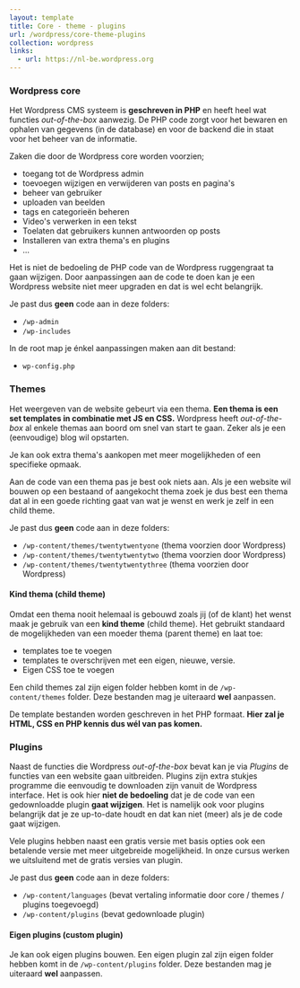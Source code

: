 ```yaml
---
layout: template
title: Core - theme - plugins
url: /wordpress/core-theme-plugins
collection: wordpress
links:
  - url: https://nl-be.wordpress.org
---
```

### Wordpress core

Het Wordpress CMS systeem is <strong>geschreven in PHP</strong> en heeft heel wat functies <em>out-of-the-box</em> aanwezig. De PHP code zorgt voor het bewaren en ophalen van gegevens (in de database) en voor de backend die in staat voor het beheer van de informatie. 

Zaken die door de Wordpress core worden voorzien;
* toegang tot de Wordpress admin
* toevoegen wijzigen en verwijderen van posts en pagina's
* beheer van gebruiker
* uploaden van beelden
* tags en categorieën beheren
* Video's verwerken in een tekst
* Toelaten dat gebruikers kunnen antwoorden op posts
* Installeren van extra thema's en plugins
* ...

Het is niet de bedoeling de PHP code van de Wordpress ruggengraat ta gaan wijzigen. Door aanpassingen aan de code te doen kan je een Wordpress website niet meer upgraden en dat is wel echt belangrijk.

Je past dus <strong>geen</strong> code aan in deze folders:
* <code>/wp-admin</code>
* <code>/wp-includes</code>

In de root map je énkel aanpassingen maken aan dit bestand:
* <code>wp-config.php</code>

### Themes
Het weergeven van de website gebeurt via een thema. <strong>Een thema is een set templates in combinatie met JS en CSS.</strong> Wordpress heeft <em>out-of-the-box</em> al enkele themas aan boord om snel van start te gaan. Zeker als je een (eenvoudige) blog wil opstarten. 

Je kan ook extra thema's aankopen met meer mogelijkheden of een specifieke opmaak.

Aan de code van een thema pas je best ook niets aan. Als je een website wil bouwen op een bestaand of aangekocht thema zoek je dus best een thema dat al in een goede richting gaat van wat je wenst en werk je zelf in een child theme.

Je past dus <strong>geen</strong> code aan in deze folders:

* <code>/wp-content/themes/twentytwentyone</code> (thema voorzien door Wordpress)
* <code>/wp-content/themes/twentytwentytwo</code> (thema voorzien door Wordpress)
* <code>/wp-content/themes/twentytwentythree</code> (thema voorzien door Wordpress)

#### Kind thema (child theme)
Omdat een thema nooit helemaal is gebouwd zoals jij (of de klant) het wenst maak je gebruik van een <strong>kind theme</strong> (child theme). Het gebruikt standaard de mogelijkheden van een moeder thema (parent theme) en laat toe:
* templates toe te voegen
* templates te overschrijven met een eigen, nieuwe, versie. 
* Eigen CSS toe te voegen

Een child themes zal zijn eigen folder hebben komt in de <code>/wp-content/themes</code> folder. Deze bestanden mag je uiteraard <strong>wel</strong> aanpassen.

De template bestanden worden geschreven in het PHP formaat. <strong>Hier zal je HTML, CSS en PHP kennis dus wél van pas komen.</strong>

### Plugins

Naast de functies die Wordpress <em>out-of-the-box</em> bevat kan je via <em>Plugins</em> de functies van een website gaan uitbreiden. Plugins zijn extra stukjes programme die eenvoudig te downloaden zijn vanuit de Wordpress interface. Het is ook hier <strong>niet de bedoeling</strong> dat je de code van een gedownloadde plugin <strong>gaat wijzigen</strong>. Het is namelijk ook voor plugins belangrijk dat je ze up-to-date houdt en dat kan niet (meer) als je de code gaat wijzigen.

Vele plugins hebben naast een gratis versie met basis opties ook een betalende versie met meer uitgebreide mogelijkheid. In onze cursus werken we uitsluitend met de gratis versies van plugin.

Je past dus <strong>geen</strong> code aan in deze folders:

* <code>/wp-content/languages</code> (bevat vertaling informatie door core / themes / plugins toegevoegd) 
* <code>/wp-content/plugins</code> (bevat gedownloade plugin)

#### Eigen plugins (custom plugin)

Je kan ook eigen plugins bouwen. Een eigen plugin zal zijn eigen folder hebben komt in de <code>/wp-content/plugins</code> folder. Deze bestanden mag je uiteraard <strong>wel</strong> aanpassen.